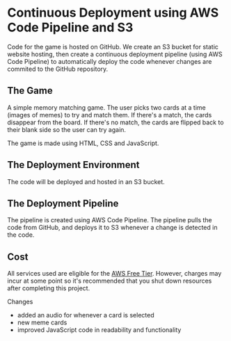 # Continuous Deployment using AWS Code Pipeline and S3

Code for the game is hosted on GitHub.  We create an S3 bucket for static website hosting, then create a continuous deployment pipeline (using AWS Code Pipeline) to automatically deploy the code whenever changes are commited to the GitHub repository.

## The Game
A simple memory matching game.  The user picks two cards at a time (images of memes) to try and match them.  If there's a match, the cards disappear from the board.  If there's no match, the cards are flipped back to their blank side so the user can try again.

The game is made using HTML, CSS and JavaScript.


## The Deployment Environment
The code will be deployed and hosted in an S3 bucket.

## The Deployment Pipeline
The pipeline is created using AWS Code Pipeline.  The pipeline pulls the code from GitHub, and deploys it to S3 whenever a change is detected in the code.

## Cost
All services used are eligible for the [AWS Free Tier](https://aws.amazon.com/free/).  However, charges may incur at some point so it's recommended that you shut down resources after completing this project.

Changes
- added an audio for whenever a card is selected
- new meme cards
- improved JavaScript code in readability and functionality
